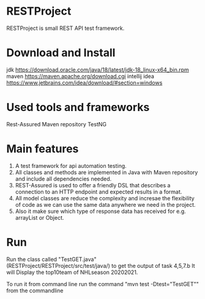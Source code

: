 # RESTProject
RESTProject is small REST API test framework.
# Download and Install
jdk https://download.oracle.com/java/18/latest/jdk-18_linux-x64_bin.rpm
maven https://maven.apache.org/download.cgi
intellij idea https://www.jetbrains.com/idea/download/#section=windows
# Used tools and frameworks
Rest-Assured
Maven repository
TestNG
# Main features
1. A test framework for api automation testing.
2. All classes and methods are implemented in Java with Maven repository and include all dependencies needed.
3. REST-Assured is used to offer a friendly DSL that describes a connection to an HTTP endpoint and expected results in a format.
4. All model classes are reduce the complexity and incresae the flexibility of code as we can use the same data anywhere we need in the project.
5. Also it make sure which type of response data has received for e.g. arrayList or Object.
# Run
Run the class called "TestGET.java"(RESTProject/RESTProject/src/test/java/) to get the output of task 4,5,7.b
It will Display the top10team of NHLseason 20202021.

To run it from command line
run the command "mvn test -Dtest="TestGET"" from the commandline
